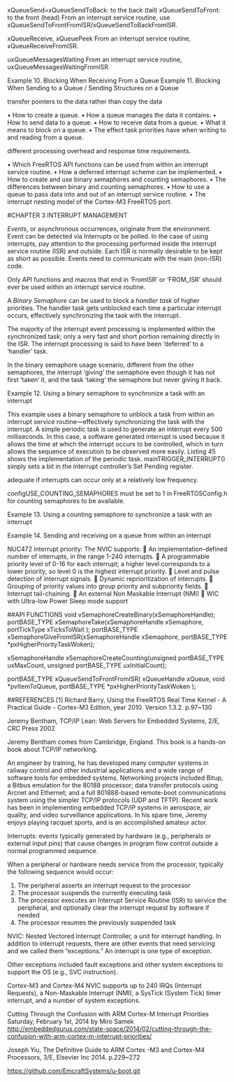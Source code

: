 













xQueueSend=xQueueSendToBack: to the back (tail)
xQueueSendToFront: to the front (head)
From an interrupt service routine, use xQueueSendToFrontFromISR/xQueueSendToBackFromISR.

xQueueReceive, xQueuePeek
From an interrupt service routine, xQueueReceiveFromISR.

uxQueueMessagesWaiting
From an interrupt service routine, uxQueueMessagesWaitingFromISR.

Example 10. Blocking When Receiving From a Queue
Example 11. Blocking When Sending to a Queue / Sending Structures on a Queue

transfer pointers to the data rather than copy the data

• How to create a queue.
• How a queue manages the data it contains.
• How to send data to a queue.
• How to receive data from a queue.
• What it means to block on a queue.
• The effect task priorities have when writing to and reading from a queue.




different processing overhead and response time requirements.

• Which FreeRTOS API functions can be used from within an interrupt service routine.
• How a deferred interrupt scheme can be implemented.
• How to create and use binary semaphores and counting semaphores.
• The differences between binary and counting semaphores.
• How to use a queue to pass data into and out of an interrupt service routine.
• The interrupt nesting model of the Cortex-M3 FreeRTOS port.



#CHAPTER 3 INTERRUPT MANAGEMENT

_Events_,  or asynchronous occurrences, originate from the environment. Event can be detected via Interrupts or be polled. In the case of using interrupts, pay attention to the processing performed inside the interrupt service routine (ISR) and outside. Each ISR is normally desirable to be kept as short as possible. Events need to communicate with the main (non-ISR) code.

Only API functions and macros that end in ‘FromISR’ or ‘FROM_ISR’ should ever be used within an interrupt service routine.

A _Binary Semaphore_ can be used to block a _handler task_ of higher priorities. The handler task gets unblocked each time a particular interrupt occurs, effectively synchronizing the task with the interrupt.

The majority of the interrupt event processing is implemented within the synchronized task; only a very fast and short portion remaining directly in the ISR. The interrupt processing is said to have been ‘deferred’ to a ‘handler’ task.

In the binary semaphore usage scenario, different from the other semaphores, the interrupt ‘giving’ the semaphore even though it has not first ‘taken’ it, and the task ‘taking’ the semaphore but never giving it back.

Example 12. Using a binary semaphore to synchronize a task with an interrupt

This example uses a binary semaphore to unblock a task from within an interrupt service routine—effectively synchronizing the task with the interrupt. A simple periodic task is used to generate an interrupt every 500 milliseconds. In this case, a software generated interrupt is used because it allows the time at which the interrupt occurs to be controlled, which in turn allows the sequence of execution to be observed more easily. Listing 45 shows the implementation of the periodic task. mainTRIGGER_INTERRUPT() simply sets a bit in the interrupt controller’s Set Pending register.

adequate if interrupts can occur only at a relatively low frequency.

configUSE_COUNTING_SEMAPHORES must be set to 1 in FreeRTOSConfig.h for counting
semaphores to be available.

Example 13. Using a counting semaphore to synchronize a task with an interrupt

Example 14. Sending and receiving on a queue from within an interrupt


NUC472 interrupt priority:
The NVIC supports:
 An implementation-defined number of interrupts, in the range 1-240 interrupts.
 A programmable priority level of 0-16 for each interrupt; a higher level corresponds to
a lower priority, so level 0 is the highest interrupt priority.
 Level and pulse detection of interrupt signals.
 Dynamic reprioritization of interrupts.
 Grouping of priority values into group priority and subpriority fields.
 Interrupt tail-chaining.
 An external Non Maskable Interrupt (NMI)
 WIC with Ultra-low Power Sleep mode support


##API FUNCTIONS
void vSemaphoreCreateBinary(xSemaphoreHandle);
portBASE\_TYPE xSemaphoreTake(xSemaphoreHandle xSemaphore, portTickType xTicksToWait );
portBASE\_TYPE xSemaphoreGiveFromISR(xSemaphoreHandle xSemaphore, portBASE_TYPE *pxHigherPriorityTaskWoken);

xSemaphoreHandle xSemaphoreCreateCounting(unsigned portBASE\_TYPE uxMaxCount, unsigned portBASE_TYPE uxInitialCount);

portBASE_TYPE xQueueSendToFrontFromISR( xQueueHandle xQueue, 
void *pvItemToQueue,
portBASE_TYPE *pxHigherPriorityTaskWoken
);

##REFERENCES
[1] Richard Barry, Using the FreeRTOS Real Time Kernel - A Practical Guide - Cortex-M3 Edition, year 2010. Version 1.3.2. p.97~130


Jeremy Bentham, TCP/IP Lean: Web Servers for Embedded Systems, 2/E, CRC Press 2002

Jeremy Bentham comes from Cambridge, England. This book is a hands-on book about TCP/IP networking. 


An engineer by training, he has developed many computer systems in railway control and other industrial applications and a wide range of software tools for embedded systems. Networking projects included Bitup, a Bitbus emulation for the 80188 processor; data transfer protocols using Arcnet and Ethernet; and a full 801888-based remote-boot communications system using the simpler TCP/IP protocols (UDP and TFTP). Recent work has been in implementing embedded TCP/IP systems in aerospace, air quality, and video surveillance applications. In his spare time, Jeremy enjoys playing racquet sports, and is an accomplished amateur actor. 


Interrupts: events typically generated by hardware (e.g., peripherals or external input pins) that cause changes in program flow control outside a normal programmed sequence. 

When a peripheral or hardware needs service from the processor, typically the following sequence would occur:
1. The peripheral asserts an interrupt request to the processor
2. The processor suspends the currently executing task
3. The processor executes an Interrupt Service Routine (ISR) to service the peripheral, and optionally clear the interrupt request by software if needed
4. The processor resumes the previously suspended task

NVIC:  Nested Vectored Interrupt Controller, a unit for interrupt handling.
In addition to interrupt requests, there are other events that need servicing and we called them “exceptions.” An interrupt is one type of exception.

Other exceptions included fault exceptions and other system exceptions to support the OS (e.g., SVC instruction).


Cortex-M3 and Cortex-M4 NVIC supports up to 240 IRQs (Interrupt Requests), a Non-Maskable Interrupt (NMI), a SysTick (System Tick) timer interrupt, and a number of system exceptions.


Cutting Through the Confusion with ARM Cortex-M Interrupt Priorities
Saturday, February 1st, 2014 by Miro Samek
http://embeddedgurus.com/state-space/2014/02/cutting-through-the-confusion-with-arm-cortex-m-interrupt-priorities/


Joseph Yiu, The Definitive Guide to ARM Cortex -M3 and Cortex-M4 Processors, 3/E, Elsevier Inc 2014. p.229~272


https://github.com/EmcraftSystems/u-boot.git









